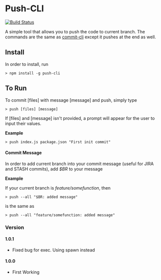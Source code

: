 # Push-CLI
 
[![Build Status](https://travis-ci.org/joeyism/node-push-cli.svg)](https://travis-ci.org/joeyism/node-push-cli)

A simple tool that allows you to push the code to current branch. The commands are the same as [commit-cli](https://github.com/joeyism/node-commit-cli/) except it pushes at the end as well.

## Install
In order to install, run

    > npm install -g push-cli

## To Run
To commit [files] with message [message] and push, simply type

    > push [files] [message]

If [files] and [message] isn't provided, a prompt will appear for the user to input their values.

**Example**

    > push index.js package.json "First init commit"

#### Commit Message
In order to add current branch into your commit message (useful for JIRA and STASH commits), add *$BR* to your message

**Example**

If your current branch is *feature/somefunction*, then

    > push --all "$BR: added message"

is the same as

    > push --all "feature/somefunction: added message"

### Version
#### 1.0.1
* Fixed bug for exec. Using spawn instead

#### 1.0.0
* First Working 
